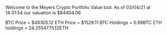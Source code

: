 Welcome to the Meyers Crypto Portfolio Value tool. 
As of 03/04/21 at 14:31:54 our valuation is $84404.06 

BTC Price = $48305.12
 ETH Price = $1528.11
BTC Holdings = 0.98BTC
 ETH holdings = 24.255477532ETH 
